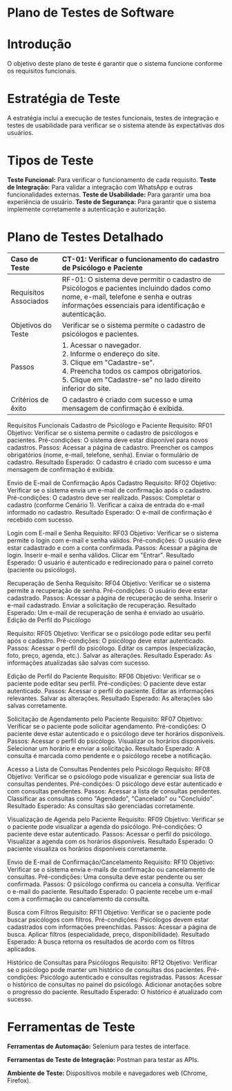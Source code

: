 # Plano de Testes de Software

# Introdução 
O objetivo deste plano de teste é garantir que o sistema funcione conforme os 
requisitos funcionais. 
# Estratégia de Teste 
A estratégia inclui a execução de testes funcionais, testes de integração e testes de 
usabilidade para verificar se o sistema atende às expectativas dos usuários. 
# Tipos de Teste 
**Teste Funcional:** 
Para verificar o funcionamento de cada requisito. 
**Teste de Integração:** 
Para validar a integração com WhatsApp e outras 
funcionalidades externas. 
**Teste de Usabilidade:** 
Para garantir uma boa experiência de usuário. 
**Teste de Segurança:**
Para garantir que o sistema implemente corretamente a 
autenticação e autorização. 
# Plano de Testes Detalhado

| Caso de Teste               | CT-01: Verificar o funcionamento do cadastro de Psicólogo e Paciente      |
| :-------------------------- | :------------------------------------------------------------------------ |
| Requisitos Associados       | RF-01: O sistema deve permitir o cadastro de Psicólogos e pacientes incluindo dados como nome, e-mail, telefone e senha e outras informações essenciais para identificação e autenticação. |
| Objetivos do Teste          | Verificar se o sistema permite o cadastro de psicólogos e pacientes.      |
| Passos                      | 1. Acessar o navegador. <br> 2. Informe o endereço do site. <br> 3. Clique em "Cadastre-se". <br> 4. Preencha todos os campos obrigatorios. <br> 5. Clique em "Cadastre-se" no lado direito inferior do site. |
| Critérios de êxito          | O cadastro é criado com sucesso e uma mensagem de confirmação é exibida.  |



Requisitos Funcionais
Cadastro de Psicólogo e Paciente 
Requisito: RF01 
Objetivo: Verificar se o sistema permite o cadastro de psicólogos e pacientes. 
Pré-condições: O sistema deve estar disponível para novos cadastros. 
Passos: 
Acessar a página de cadastro. 
Preencher os campos obrigatórios (nome, e-mail, telefone, senha). 
Enviar o formulário de cadastro. 
Resultado Esperado: O cadastro é criado com sucesso e uma mensagem de confirmação é exibida. 

Envio de E-mail de Confirmação Após Cadastro 
Requisito: RF02 
Objetivo: Verificar se o sistema envia um e-mail de confirmação após o cadastro. 
Pré-condições: O cadastro deve ser realizado. 
Passos: 
Completar o cadastro (conforme Cenário 1). 
Verificar a caixa de entrada do e-mail informado no cadastro. 
Resultado Esperado: O e-mail de confirmação é recebido com sucesso. 

Login com E-mail e Senha 
Requisito: RF03 
Objetivo: Verificar se o sistema permite o login com e-mail e senha válidos. 
Pré-condições: O usuário deve estar cadastrado e com a conta confirmada. 
Passos: 
Acessar a página de login. 
Inserir e-mail e senha válidos. 
Clicar em "Entrar". 
Resultado Esperado: O usuário é autenticado e redirecionado para o painel correto (paciente ou psicólogo). 

Recuperação de Senha 
Requisito: RF04 
Objetivo: Verificar se o sistema permite a recuperação de senha. 
Pré-condições: O usuário deve estar cadastrado. 
Passos: 
Acessar a página de recuperação de senha. 
Inserir o e-mail cadastrado. 
Enviar a solicitação de recuperação. 
Resultado Esperado: Um e-mail de recuperação de senha é enviado ao usuário. 
Edição de Perfil do Psicólogo 

Requisito: RF05 
Objetivo: Verificar se o psicólogo pode editar seu perfil após o cadastro. 
Pré-condições: O psicólogo deve estar autenticado. 
Passos: 
Acessar o perfil do psicólogo. 
Editar os campos (especialização, foto, preço, agenda, etc.). 
Salvar as alterações. 
Resultado Esperado: As informações atualizadas são salvas com sucesso. 

Edição de Perfil do Paciente 
Requisito: RF06 
Objetivo: Verificar se o paciente pode editar seu perfil. 
Pré-condições: O paciente deve estar autenticado. 
Passos: 
Acessar o perfil do paciente. 
Editar as informações relevantes. 
Salvar as alterações. 
Resultado Esperado: As alterações são salvas corretamente. 

Solicitação de Agendamento pelo Paciente 
Requisito: RF07 
Objetivo: Verificar se o paciente pode solicitar agendamento. 
Pré-condições: O paciente deve estar autenticado e o psicólogo deve ter horários disponíveis. 
Passos: 
Acessar o perfil do psicólogo. 
Visualizar os horários disponíveis. 
Selecionar um horário e enviar a solicitação. 
Resultado Esperado: A consulta é marcada como pendente e o psicólogo recebe a notificação. 

Acesso a Lista de Consultas Pendentes pelo Psicólogo 
Requisito: RF08 
Objetivo: Verificar se o psicólogo pode visualizar e gerenciar sua lista de consultas pendentes. 
Pré-condições: O psicólogo deve estar autenticado e com consultas pendentes. 
Passos: 
Acessar a lista de consultas pendentes. 
Classificar as consultas como "Agendado", "Cancelado" ou "Concluído". 
Resultado Esperado: As consultas são gerenciadas corretamente. 

Visualização de Agenda pelo Paciente 
Requisito: RF09 
Objetivo: Verificar se o paciente pode visualizar a agenda do psicólogo. 
Pré-condições: O paciente deve estar autenticado. 
Passos: 
Acessar o perfil do psicólogo. 
Visualizar a agenda com os horários disponíveis. 
Resultado Esperado: O paciente visualiza os horários disponíveis corretamente. 

Envio de E-mail de Confirmação/Cancelamento 
Requisito: RF10 
Objetivo: Verificar se o sistema envia e-mails de confirmação ou cancelamento de consultas. 
Pré-condições: Uma consulta deve estar pendente ou ser confirmada. 
Passos: 
O psicólogo confirma ou cancela a consulta. 
Verificar o e-mail do paciente. 
Resultado Esperado: O paciente recebe um e-mail com a confirmação ou cancelamento da consulta. 

Busca com Filtros 
Requisito: RF11 
Objetivo: Verificar se o paciente pode buscar psicólogos com filtros. 
Pré-condições: Psicólogos devem estar cadastrados com informações preenchidas. 
Passos: 
Acessar a página de busca. 
Aplicar filtros (especialidade, preço, disponibilidade). 
Resultado Esperado: A busca retorna os resultados de acordo com os filtros aplicados. 

Histórico de Consultas para Psicólogos 
Requisito: RF12 
Objetivo: Verificar se o psicólogo pode manter um histórico de consultas dos pacientes. 
Pré-condições: Psicólogo autenticado e consultas registradas. 
Passos: 
Acessar o histórico de consultas no painel do psicólogo. 
Adicionar anotações sobre o progresso do paciente. 
Resultado Esperado: O histórico é atualizado com sucesso. 

# Ferramentas de Teste

**Ferramentas de Automação:** Selenium para testes de interface. 

**Ferramentas de Teste de Integração:** Postman para testar as APIs. 

**Ambiente de Teste:** Dispositivos mobile e navegadores web (Chrome, Firefox). 
